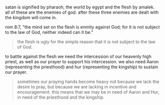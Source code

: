 satan is signified by pharaoh, the world by egypt and the flesh by amalek. all of 
these are the enemies of god. after these three enemies are dealt with the kingdom
will come in.

rom 8:7, "the mind set on the flesh is enmity against God; for it is not subject to the law of God, neither indeed can it be."

> the flesh is ugly for the simple reason that it is not subject to the law of God.

to battle against the flesh we need the intercession of our heavenly high priest, as well as our prayer to support his intercession. we also need Aaron (representing the priesthood) and hur (representing the kingship) to sustain our prayer.

> sometimes our praying hands become heavy not because we lack the desire to pray, but because we are lacking in incentive and encouragement. this means that we may be in need of Aaron and Hur, in need of the priesthood and the kingship.
